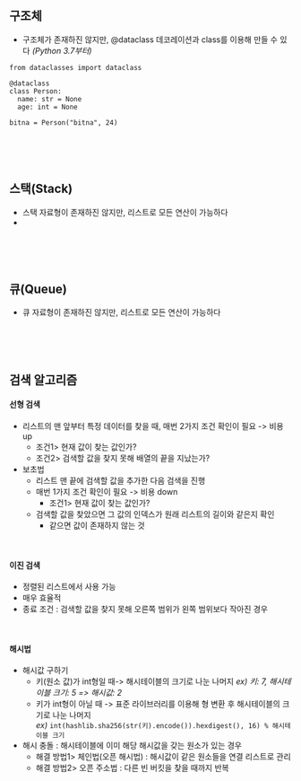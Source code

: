 
## 구조체

- 구조체가 존재하진 않지만, @dataclass 데코레이션과 class를 이용해 만들 수 있다 _(Python 3.7부터)_

```
from dataclasses import dataclass

@dataclass
class Person:
  name: str = None
  age: int = None
```
```
bitna = Person("bitna", 24)
```

<br><br><br>

## 스택(Stack)
- 스택 자료형이 존재하진 않지만, 리스트로 모든 연산이 가능하다
- 

<br><br><br>

## 큐(Queue)
- 큐 자료형이 존재하진 않지만, 리스트로 모든 연산이 가능하다

<br><br><br>

## 검색 알고리즘

#### 선형 검색
- 리스트의 맨 앞부터 특정 데이터를 찾을 때, 매번 2가지 조건 확인이 필요 -> 비용 up
  - 조건1> 현재 값이 찾는 값인가?
  - 조건2> 검색할 값을 찾지 못해 배열의 끝을 지났는가?
- 보초법
  - 리스트 맨 끝에 검색할 값을 추가한 다음 검색을 진행
  - 매번 1가지 조건 확인이 필요 -> 비용 down
    - 조건1> 현재 값이 찾는 값인가?
  - 검색할 값을 찾았으면 그 값의 인덱스가 원래 리스트의 길이와 같은지 확인
    - 같으면 값이 존재하지 않는 것 
<br>

#### 이진 검색
- 정렬된 리스트에서 사용 가능
- 매우 효율적
- 종료 조건 : 검색할 값을 찾지 못해 오른쪽 범위가 왼쪽 범위보다 작아진 경우

<br>

#### 해시법
- 해시값 구하기
  - 키(원소 값)가 int형일 때-> 해시테이블의 크기로 나눈 나머지 _ex) 키: 7, 해시테이블 크기: 5 => 해시값: 2_
  - 키가 int형이 아닐 때 -> 표준 라이브러리를 이용해 형 변환 후 해시테이블의 크기로 나눈 나머지 <br>
  _ex)_ `int(hashlib.sha256(str(키).encode()).hexdigest(), 16) % 해시테이블 크기`
- 해시 충돌 : 해시테이블에 이미 해당 해시값을 갖는 원소가 있는 경우
  - 해결 방법1> 체인법(오픈 해시법) : 해시값이 같은 원소들을 연결 리스트로 관리
  - 해결 방법2> 오픈 주소법 : 다른 빈 버킷을 찾을 때까지 반복




